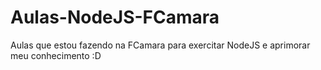# Aulas-NodeJS-FCamara
Aulas que estou fazendo na FCamara para exercitar NodeJS e aprimorar meu conhecimento :D
